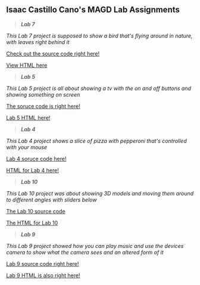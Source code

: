 ## Isaac Castillo Cano's MAGD Lab Assignments

>_**Lab 7**_

_This Lab 7 project is supposed to show a bird that's flying around in nature, with leaves right behind it_

[Check out the source code right here!](https://github.com/castilloia20/MAGD-150-Assignments/blob/gh-pages/f20magd150lab07_castillocano/sketch.js)

[View HTML here](https://github.com/castilloia20/MAGD-150-Assignments/blob/gh-pages/f20magd150lab07_castillocano/index.html)

>_**Lab 5**_

_This Lab 5 project is all about showing a tv with the on and off buttons and showing something on screen_

[The soruce code is right here!](https://github.com/castilloia20/MAGD-150-Assignments/blob/gh-pages/f20magd150lab05_castillocano/sketch.js)

[Lab 5 HTML here!](https://github.com/castilloia20/MAGD-150-Assignments/blob/gh-pages/f20magd150lab05_castillocano/index.html)

>_**Lab 4**_

_This Lab 4 project shows a slice of pizza with pepperoni that's controlled with your mouse_

[Lab 4 soruce code here!](https://github.com/castilloia20/MAGD-150-Assignments/blob/gh-pages/f20magd150lab04_CastilloCano/sketch.js)

[HTML for Lab 4 here!](https://github.com/castilloia20/MAGD-150-Assignments/blob/gh-pages/f20magd150lab04_CastilloCano/index.html)

>_**Lab 10**_

_This Lab 10 project was about showing 3D models and moving them around to different angles with sliders below_

[The Lab 10 source code](https://github.com/castilloia20/MAGD-150-Assignments/blob/gh-pages/f20magd150lab10_castillocano/sketch.js)

[The HTML for Lab 10](https://github.com/castilloia20/MAGD-150-Assignments/blob/gh-pages/f20magd150lab10_castillocano/index.html)

>_**Lab 9**_

_This Lab 9 project showed how you can play music and use the devices camera to show what the camera sees and an altered form of it_

[Lab 9 source code right here!](https://github.com/castilloia20/MAGD-150-Assignments/blob/gh-pages/f20magd150lab09_castillocano/sketch.js)

[Lab 9 HTML is also right here!](https://github.com/castilloia20/MAGD-150-Assignments/blob/gh-pages/f20magd150lab09_castillocano/index.html)
